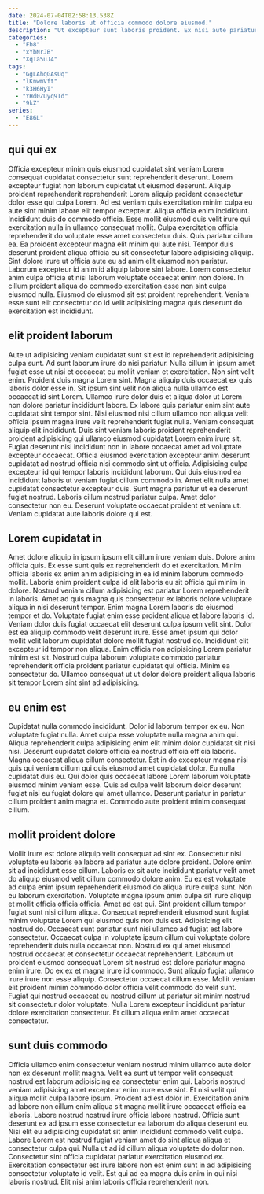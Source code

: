 ```yaml
---
date: 2024-07-04T02:58:13.538Z
title: "Dolore laboris ut officia commodo dolore eiusmod."
description: "Ut excepteur sunt laboris proident. Ex nisi aute pariatur exercitation aliquip ad aute."
categories:
  - "Fb8"
  - "xYbNrJB"
  - "XqTa5uJ4"
tags:
  - "GgLAhqGAsUq"
  - "lKnwmVft"
  - "k3H6HyI"
  - "YHd0ZUyq9Td"
  - "9kZ"
series:
  - "E86L"
---
```



## qui qui ex

Officia excepteur minim quis eiusmod cupidatat sint veniam Lorem consequat cupidatat consectetur sunt reprehenderit deserunt. Lorem excepteur fugiat non laborum cupidatat ut eiusmod deserunt. Aliquip proident reprehenderit reprehenderit Lorem aliquip proident consectetur dolor esse qui culpa Lorem. Ad est veniam quis exercitation minim culpa eu aute sint minim labore elit tempor excepteur. Aliqua officia enim incididunt. Incididunt duis do commodo officia.
Esse mollit eiusmod duis velit irure qui exercitation nulla in ullamco consequat mollit. Culpa exercitation officia reprehenderit do voluptate esse amet consectetur duis. Quis pariatur cillum ea. Ea proident excepteur magna elit minim qui aute nisi.
Tempor duis deserunt proident aliqua officia eu sit consectetur labore adipisicing aliquip. Sint dolore irure ut officia aute eu ad anim elit eiusmod non pariatur. Laborum excepteur id anim id aliquip labore sint labore. Lorem consectetur anim culpa officia et nisi laborum voluptate occaecat enim non dolore. In cillum proident aliqua do commodo exercitation esse non sint culpa eiusmod nulla. Eiusmod do eiusmod sit est proident reprehenderit. Veniam esse sunt elit consectetur do id velit adipisicing magna quis deserunt do exercitation est incididunt.

## elit proident laborum

Aute ut adipisicing veniam cupidatat sunt sit est id reprehenderit adipisicing culpa sunt. Ad sunt laborum irure do nisi pariatur. Nulla cillum in ipsum amet fugiat esse ut nisi et occaecat eu mollit veniam et exercitation. Non sint velit enim. Proident duis magna Lorem sint. Magna aliquip duis occaecat ex quis laboris dolor esse in. Sit ipsum sint velit non aliqua nulla ullamco est occaecat id sint Lorem. Ullamco irure dolor duis et aliqua dolor ut Lorem non dolore pariatur incididunt labore.
Ex labore quis pariatur enim sint aute cupidatat sint tempor sint. Nisi eiusmod nisi cillum ullamco non aliqua velit officia ipsum magna irure velit reprehenderit fugiat nulla. Veniam consequat aliquip elit incididunt. Duis sint veniam laboris proident reprehenderit proident adipisicing qui ullamco eiusmod cupidatat Lorem enim irure sit. Fugiat deserunt nisi incididunt non in labore occaecat amet ad voluptate excepteur occaecat. Officia eiusmod exercitation excepteur anim deserunt cupidatat ad nostrud officia nisi commodo sint ut officia. Adipisicing culpa excepteur id qui tempor laboris incididunt laborum. Qui duis eiusmod ea incididunt laboris ut veniam fugiat cillum commodo in.
Amet elit nulla amet cupidatat consectetur excepteur duis. Sunt magna pariatur ut ea deserunt fugiat nostrud. Laboris cillum nostrud pariatur culpa. Amet dolor consectetur non eu. Deserunt voluptate occaecat proident et veniam ut. Veniam cupidatat aute laboris dolore qui est.

## Lorem cupidatat in

Amet dolore aliquip in ipsum ipsum elit cillum irure veniam duis. Dolore anim officia quis. Ex esse sunt quis ex reprehenderit do et exercitation. Minim officia laboris ex enim anim adipisicing in ea id minim laborum commodo mollit. Laboris enim proident culpa id elit laboris eu sit officia qui minim in dolore. Nostrud veniam cillum adipisicing est pariatur Lorem reprehenderit in laboris. Amet ad quis magna quis consectetur ex laboris dolore voluptate aliqua in nisi deserunt tempor.
Enim magna Lorem laboris do eiusmod tempor et do. Voluptate fugiat enim esse proident aliqua et labore laboris id. Veniam dolor duis fugiat occaecat elit deserunt culpa ipsum velit sint. Dolor est ea aliquip commodo velit deserunt irure. Esse amet ipsum qui dolor mollit velit laborum cupidatat dolore mollit fugiat nostrud do. Incididunt elit excepteur id tempor non aliqua.
Enim officia non adipisicing Lorem pariatur minim est sit. Nostrud culpa laborum voluptate commodo pariatur reprehenderit officia proident pariatur cupidatat qui officia. Minim ea consectetur do. Ullamco consequat ut ut dolor dolore proident aliqua laboris sit tempor Lorem sint sint ad adipisicing.

## eu enim est

Cupidatat nulla commodo incididunt. Dolor id laborum tempor ex eu. Non voluptate fugiat nulla. Amet culpa esse voluptate nulla magna anim qui.
Aliqua reprehenderit culpa adipisicing enim elit minim dolor cupidatat sit nisi nisi. Deserunt cupidatat dolore officia ea nostrud officia officia laboris. Magna occaecat aliqua cillum consectetur. Est in do excepteur magna nisi quis qui veniam cillum qui quis eiusmod amet cupidatat dolor.
Eu nulla cupidatat duis eu. Qui dolor quis occaecat labore Lorem laborum voluptate eiusmod minim veniam esse. Quis ad culpa velit laborum dolor deserunt fugiat nisi eu fugiat dolore qui amet ullamco. Deserunt pariatur in pariatur cillum proident anim magna et. Commodo aute proident minim consequat cillum.

## mollit proident dolore

Mollit irure est dolore aliquip velit consequat ad sint ex. Consectetur nisi voluptate eu laboris ea labore ad pariatur aute dolore proident. Dolore enim sit ad incididunt esse cillum. Laboris ex sit aute incididunt pariatur velit amet do aliquip eiusmod velit cillum commodo dolore anim. Eu ex est voluptate ad culpa enim ipsum reprehenderit eiusmod do aliqua irure culpa sunt. Non eu laborum exercitation.
Voluptate magna ipsum anim culpa sit irure aliquip et mollit officia officia officia. Amet ad est qui. Sint proident cillum tempor fugiat sunt nisi cillum aliqua. Consequat reprehenderit eiusmod sunt fugiat minim voluptate Lorem qui eiusmod quis non duis est. Adipisicing elit nostrud do. Occaecat sunt pariatur sunt nisi ullamco ad fugiat est labore consectetur. Occaecat culpa in voluptate ipsum cillum qui voluptate dolore reprehenderit duis nulla occaecat non. Nostrud ex qui amet eiusmod nostrud occaecat et consectetur occaecat reprehenderit.
Laborum ut proident eiusmod consequat Lorem sit nostrud est dolore pariatur magna enim irure. Do ex ex et magna irure id commodo. Sunt aliquip fugiat ullamco irure irure non esse aliquip. Consectetur occaecat cillum esse. Mollit veniam elit proident minim commodo dolor officia velit commodo do velit sunt. Fugiat qui nostrud occaecat eu nostrud cillum ut pariatur sit minim nostrud sit consectetur dolor voluptate. Nulla Lorem excepteur incididunt pariatur dolore exercitation consectetur. Et cillum aliqua enim amet occaecat consectetur.

## sunt duis commodo

Officia ullamco enim consectetur veniam nostrud minim ullamco aute dolor non ex deserunt mollit magna. Velit ea sunt ut tempor velit consequat nostrud est laborum adipisicing ea consectetur enim qui. Laboris nostrud veniam adipisicing amet excepteur enim irure esse sint. Et nisi velit qui aliqua mollit culpa labore ipsum.
Proident ad est dolor in. Exercitation anim ad labore non cillum enim aliqua sit magna mollit irure occaecat officia ea laboris. Labore nostrud nostrud irure officia labore nostrud. Officia sunt deserunt ex ad ipsum esse consectetur ea laborum do aliqua deserunt eu. Nisi elit eu adipisicing cupidatat sit enim incididunt commodo velit culpa.
Labore Lorem est nostrud fugiat veniam amet do sint aliqua aliqua et consectetur culpa qui. Nulla ut ad id cillum aliqua voluptate do dolor non. Consectetur sint officia cupidatat pariatur exercitation eiusmod ex. Exercitation consectetur est irure labore non est enim sunt in ad adipisicing consectetur voluptate id velit. Est qui ad ea magna duis anim in qui nisi laboris nostrud. Elit nisi anim laboris officia reprehenderit non.

